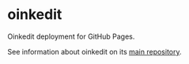 # oinkedit
Oinkedit deployment for GitHub Pages.

See information about oinkedit on its [main repository](https://github.com/openink/oinkedit).
